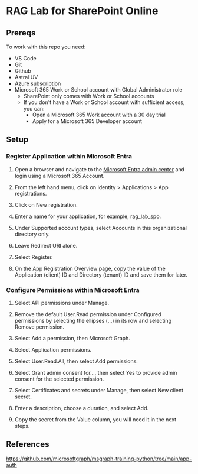 # RAG Lab for SharePoint Online

## Prereqs

To work with this repo you need:

- VS Code
- Git
- Github
- Astral UV
- Azure subscription
- Microsoft 365 Work or School account with Global Administrator role
  - SharePoint only comes with Work or School accounts
  - If you don't have a Work or School account with sufficient access, you can:
    - Open a Microsoft 365 Work account with a 30 day trial
    - Apply for a Microsoft 365 Developer account

## Setup

### Register Application within Microsoft Entra

1. Open a browser and navigate to the [Microsoft Entra admin center](https://entra.microsoft.com/) and login using a Microsoft 365 Account.

1. From the left hand menu, click on Identity > Applications > App registrations.

1. Click on New registration.

1. Enter a name for your application, for example, rag_lab_spo.

1. Under Supported account types, select Accounts in this organizational directory only.

1. Leave Redirect URI alone.

1. Select Register.

1. On the App Registration Overview page, copy the value of the Application (client) ID and Directory (tenant) ID and save them for later.

### Configure Permissions within Microsoft Entra

1. Select API permissions under Manage.

1. Remove the default User.Read permission under Configured permissions by selecting the ellipses (...) in its row and selecting Remove permission.

1. Select Add a permission, then Microsoft Graph.

1. Select Application permissions.

1. Select User.Read.All, then select Add permissions.

1. Select Grant admin consent for..., then select Yes to provide admin consent for the selected permission.

1. Select Certificates and secrets under Manage, then select New client secret.

1. Enter a description, choose a duration, and select Add.

1. Copy the secret from the Value column, you will need it in the next steps.

## 

## References

https://github.com/microsoftgraph/msgraph-training-python/tree/main/app-auth